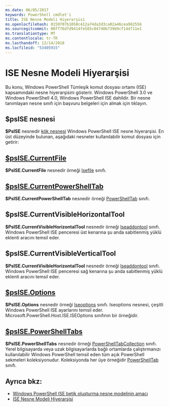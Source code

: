 ```yaml
---
ms.date: 06/05/2017
keywords: PowerShell cmdlet'i
title: ISE Nesne Modeli Hiyerarşisi
ms.openlocfilehash: 0159707b1050c412a74da3d3ca02a46cea982556
ms.sourcegitcommit: 00ff76d7d9414fe585c04740b739b9cf14d711e1
ms.translationtype: MT
ms.contentlocale: tr-TR
ms.lasthandoff: 12/14/2018
ms.locfileid: "53405915"
---
```

# <a name="the-ise-object-model-hierarchy"></a>ISE Nesne Modeli Hiyerarşisi

Bu konu, Windows PowerShell Tümleşik komut dosyası ortamı (ISE) kapsamındaki nesne hiyerarşisini gösterir.
Windows PowerShell 3.0 ve Windows PowerShell 4.0, Windows PowerShell ISE dahildir.
Bir nesne tanımlayan nesne sınıfı için başvuru belgeleri için almak için tıklayın.

## <a name="psise-object"></a>$psISE nesnesi

**$PsISE** nesnedir [kök nesnesi](The-ObjectModelRoot-Object.md) Windows PowerShell ISE nesne hiyerarşisi.
En üst düzeyinde bulunan, aşağıdaki nesneler kullanılabilir komut dosyası için getirir:

## <a name="psisecurrentfilethe-isefile-objectmd"></a>[$psISE.CurrentFile](The-ISEFile-Object.md)

**$PsISE.CurrentFile** nesnedir örneği [Isefile](The-ISEFile-Object.md) sınıfı.

## <a name="psisecurrentpowershelltabthe-powershelltab-objectmd"></a>[$psISE.CurrentPowerShellTab](The-PowerShellTab-Object.md)

**$PsISE.CurrentPowerShellTab** nesnedir örneği [PowerShellTab](The-PowerShellTab-Object.md) sınıfı.

## <a name="psisecurrentvisiblehorizontaltool"></a>$psISE.CurrentVisibleHorizontalTool

**$PsISE.CurrentVisibleHorizontalTool** nesnedir örneği [Iseaddontool](The-ISEAddOnTool-Object.md) sınıfı.
Windows PowerShell ISE penceresi üst kenarına şu anda sabitlenmiş yüklü eklenti aracını temsil eder.

## <a name="psisecurrentvisibleverticaltool"></a>$psISE.CurrentVisibleVerticalTool

**$PsISE.CurrentVisibleHorizontalTool** nesnedir örneği [Iseaddontool](The-ISEAddOnTool-Object.md) sınıfı.
Windows PowerShell ISE penceresi sağ kenarına şu anda sabitlenmiş yüklü eklenti aracını temsil eder.

## <a name="psiseoptionsthe-iseoptions-objectmd"></a>[$psISE.Options](The-ISEOptions-Object.md)

**$PsISE.Options** nesnedir örneği [Iseoptions](The-ISEOptions-Object.md) sınıfı.
Iseoptions nesnesi, çeşitli Windows PowerShell ISE ayarlarını temsil eder.
Microsoft.PowerShell.Host.ISE.ISEOptions sınıfının bir örneğidir.

## <a name="psisepowershelltabsthe-powershelltabcollection-objectmd"></a>[$psISE.PowerShellTabs](The-PowerShellTabCollection-Object.md)

**$PsISE.PowerShellTabs** nesnedir örneği [PowerShellTabCollection](The-PowerShellTabCollection-Object.md) sınıfı.
Yerel bilgisayarda veya uzak bilgisayarlarda bağlı ortamlarda çalıştırmanızı kullanılabilir Windows PowerShell temsil eden tüm açık PowerShell sekmeleri koleksiyonudur.
Koleksiyonda her üye örneğidir [PowerShellTab](The-PowerShellTab-Object.md) sınıfı.

## <a name="see-also"></a>Ayrıca bkz:

- [Windows PowerShell ISE betik oluşturma nesne modelinin amacı](Purpose-of-the-Windows-PowerShell-ISE-Scripting-Object-Model.md)
- [ISE Nesne Modeli Hiyerarşisi](The-ISE-Object-Model-Hierarchy.md)